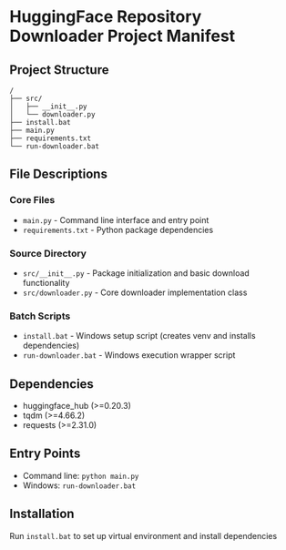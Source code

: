 # HuggingFace Repository Downloader Project Manifest

## Project Structure
```
/
├── src/
│   ├── __init__.py
│   └── downloader.py
├── install.bat
├── main.py
├── requirements.txt
└── run-downloader.bat
```

## File Descriptions

### Core Files
- `main.py` - Command line interface and entry point
- `requirements.txt` - Python package dependencies

### Source Directory
- `src/__init__.py` - Package initialization and basic download functionality
- `src/downloader.py` - Core downloader implementation class

### Batch Scripts
- `install.bat` - Windows setup script (creates venv and installs dependencies)
- `run-downloader.bat` - Windows execution wrapper script

## Dependencies
- huggingface_hub (>=0.20.3)
- tqdm (>=4.66.2)
- requests (>=2.31.0)

## Entry Points
- Command line: `python main.py`
- Windows: `run-downloader.bat`

## Installation
Run `install.bat` to set up virtual environment and install dependencies
